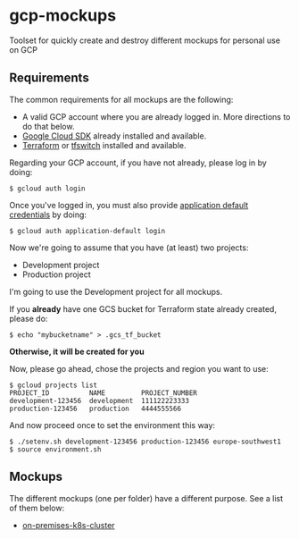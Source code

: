 # gcp-mockups
Toolset for quickly create and destroy different mockups for personal use on GCP

## Requirements
The common requirements for all mockups are the following:
- A valid GCP account where you are already logged in. More directions to do that below.
- [Google Cloud SDK](https://cloud.google.com/sdk) already installed and available.
- [Terraform](https://www.terraform.io/) or [tfswitch](https://tfswitch.warrensbox.com/) installed and available.

Regarding your GCP account, if you have not already, please log in by doing:
```Shell
$ gcloud auth login
```

Once you've logged in, you must also provide [application default credentials](https://cloud.google.com/docs/authentication/application-default-credentials) by doing:
```Shell
$ gcloud auth application-default login
```

Now we're going to assume that you have (at least) two projects:
- Development project
- Production project

I'm going to use the Development project for all mockups.

If you **already** have one GCS bucket for Terraform state already created, please do:
```Shell
$ echo "mybucketname" > .gcs_tf_bucket
```
**Otherwise, it will be created for you**

Now, please go ahead, chose the projects and region you want to use:
```Shell
$ gcloud projects list
PROJECT_ID          NAME         PROJECT_NUMBER
development-123456  development  111122223333
production-123456   production   4444555566
```
And now proceed once to set the environment this way:
```Shell
$ ./setenv.sh development-123456 production-123456 europe-southwest1
$ source environment.sh
```

## Mockups
The different mockups (one per folder) have a different purpose. See a list of them below:

- [on-premises-k8s-cluster](on-premises-k8s-cluster/)

